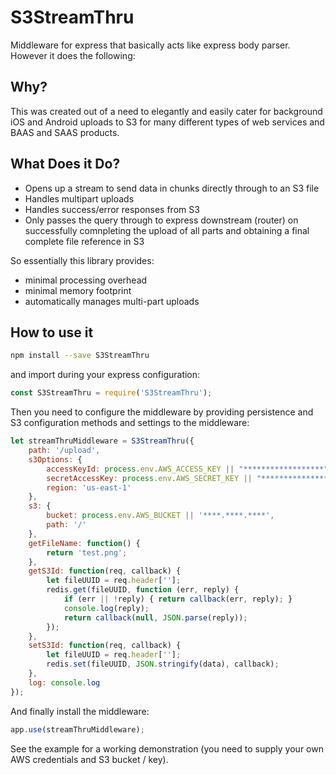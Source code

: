 # S3StreamThru

Middleware for express that basically acts like express body parser. However it does the following:

## Why?

This was created out of a need to elegantly and easily cater for background iOS and Android uploads to S3 for
many different types of web services and BAAS and SAAS products.

## What Does it Do?

* Opens up a stream to send data in chunks directly through to an S3 file
* Handles multipart uploads
* Handles success/error responses from S3
* Only passes the query through to express downstream (router) on successfully comnpleting the upload of all parts and obtaining a final complete file reference in S3

So essentially this library provides:
* minimal processing overhead
* minimal memory footprint
* automatically manages multi-part uploads

## How to use it

```sh
npm install --save S3StreamThru
```

and import during your express configuration:

```js
const S3StreamThru = require('S3StreamThru');
```

Then you need to configure the middleware by providing persistence and S3 configuration methods and settings to the middleware:

```js
let streamThruMiddleware = S3StreamThru({
    path: '/upload',
    s3Options: {
        accessKeyId: process.env.AWS_ACCESS_KEY || "******************",
        secretAccessKey: process.env.AWS_SECRET_KEY || "**********************",
        region: 'us-east-1'
    },
    s3: {
        bucket: process.env.AWS_BUCKET || '****.****.****',
        path: '/'
    },
    getFileName: function() {
        return 'test.png';
    },
    getS3Id: function(req, callback) {
        let fileUUID = req.header[''];
        redis.get(fileUUID, function (err, reply) {
            if (err || !reply) { return callback(err, reply); }
            console.log(reply);
            return callback(null, JSON.parse(reply));
        });
    },
    setS3Id: function(req, callback) {
        let fileUUID = req.header[''];
        redis.set(fileUUID, JSON.stringify(data), callback);
    },
    log: console.log
});
```

And finally install the middleware:

```js
app.use(streamThruMiddleware);
```

See the example for a working demonstration (you need to supply your own AWS credentials and S3 bucket / key).